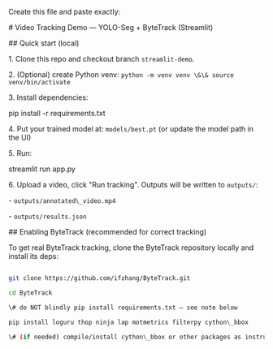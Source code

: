 Create this file and paste exactly:



\# Video Tracking Demo — YOLO-Seg + ByteTrack (Streamlit)



\## Quick start (local)

1\. Clone this repo and checkout branch `streamlit-demo`.

2\. (Optional) create Python venv: `python -m venv venv \&\& source venv/bin/activate`

3\. Install dependencies:





pip install -r requirements.txt



4\. Put your trained model at: `models/best.pt` (or update the model path in the UI)

5\. Run:





streamlit run app.py



6\. Upload a video, click "Run tracking". Outputs will be written to `outputs/`:

\- `outputs/annotated\_video.mp4`

\- `outputs/results.json`



\## Enabling ByteTrack (recommended for correct tracking)

To get real ByteTrack tracking, clone the ByteTrack repository locally and install its deps:



```bash

git clone https://github.com/ifzhang/ByteTrack.git

cd ByteTrack

\# do NOT blindly pip install requirements.txt — see note below

pip install loguru thop ninja lap motmetrics filterpy cython\_bbox

\# (if needed) compile/install cython\_bbox or other packages as instructed by ByteTrack readme

